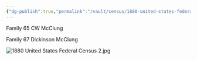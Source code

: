 ```yaml
---
{"dg-publish":true,"permalink":"/vault/census/1880-united-states-federal-census-1/","tags":["Charles-William-McClung","Mary-C-Amick","Dorcas-McClung","Dickinson-Carpenter-McClung"]}
---
```


Family 65
CW McClung

Family 67
Dickinson McClung

![1880 United States Federal Census 2.jpg](/img/user/assets/1880%20United%20States%20Federal%20Census%202.jpg)